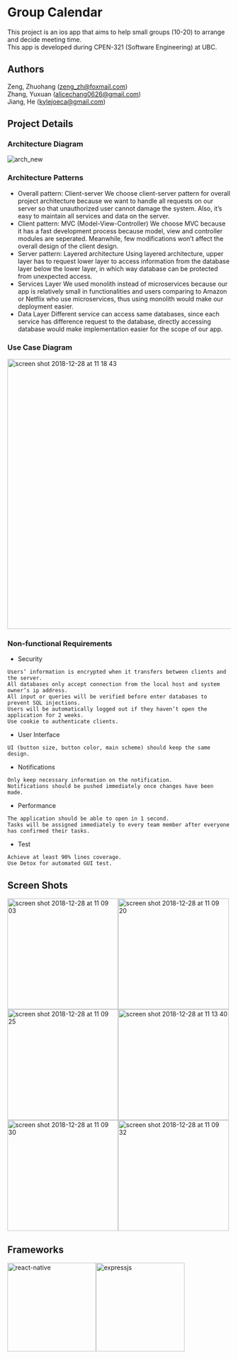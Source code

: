 # Group Calendar
This project is an ios app that aims to help small groups (10-20) to arrange and decide meeting time.  
This app is developed during CPEN-321 (Software Engineering) at UBC.

## Authors
Zeng, Zhuohang (zeng_zh@foxmail.com)  
Zhang, Yuxuan (alicechang0626@gmail.com)  
Jiang, He (kylejoeca@gmail.com)  

## Project Details
### Architecture Diagram
![arch_new](https://user-images.githubusercontent.com/22037146/50525793-943c6600-0a92-11e9-87e3-8b37e663e1f3.png)
### Architecture Patterns
* Overall pattern: Client-server
We choose client-server pattern for overall project architecture because we want to handle all requests on our server so that unauthorized user cannot damage the system. Also, it’s easy to maintain all services and data on the server.
* Client pattern: MVC (Model-View-Controller)
We choose MVC because it has a fast development process because model, view and controller modules are seperated. Meanwhile, few modifications won’t affect the overall design of the client design.
* Server pattern: Layered architecture
Using layered architecture, upper layer has to request lower layer to access information from the database layer below the lower layer, in which way database can be protected from unexpected access.
* Services Layer
We used monolith instead of microservices because our app is relatively small in functionalities and users comparing to Amazon or Netflix who use microservices, thus using monolith would make our deployment easier.
* Data Layer
Different service can access same databases, since each service has difference request to the database, directly accessing database would make implementation easier for the scope of our app. 

### Use Case Diagram
<img width="609" alt="screen shot 2018-12-28 at 11 18 43" src="https://user-images.githubusercontent.com/22037146/50525887-352b2100-0a93-11e9-8432-0f0323f89e98.png">

### Non-functional Requirements
* Security
```
Users’ information is encrypted when it transfers between clients and the server.
All databases only accept connection from the local host and system owner’s ip address.
All input or queries will be verified before enter databases to prevent SQL injections.
Users will be automatically logged out if they haven’t open the application for 2 weeks.
Use cookie to authenticate clients.
```
* User Interface
```
UI (button size, button color, main scheme) should keep the same design.
```
* Notifications
```
Only keep necessary information on the notification.
Notifications should be pushed immediately once changes have been made.
```
* Performance
```
The application should be able to open in 1 second.
Tasks will be assigned immediately to every team member after everyone has confirmed their tasks.
```
* Test
```
Achieve at least 90% lines coverage.
Use Detox for automated GUI test.
```


## Screen Shots
<img width="250" alt="screen shot 2018-12-28 at 11 09 03" src="https://user-images.githubusercontent.com/22037146/50525578-2c395000-0a91-11e9-9995-2a0ee3cb40de.png"><img width="250" alt="screen shot 2018-12-28 at 11 09 20" src="https://user-images.githubusercontent.com/22037146/50525586-34918b00-0a91-11e9-8d41-25b61c875cfe.png"><img width="250" alt="screen shot 2018-12-28 at 11 09 25" src="https://user-images.githubusercontent.com/22037146/50525588-35c2b800-0a91-11e9-946f-1ea5e96b240a.png"><img width="250" alt="screen shot 2018-12-28 at 11 13 40" src="https://user-images.githubusercontent.com/22037146/50525651-aec20f80-0a91-11e9-86f9-f9950c22fae7.png"><img width="250" alt="screen shot 2018-12-28 at 11 09 30" src="https://user-images.githubusercontent.com/22037146/50525591-39563f00-0a91-11e9-812d-06d0c67335ae.png"><img width="250" alt="screen shot 2018-12-28 at 11 09 32" src="https://user-images.githubusercontent.com/22037146/50525594-39eed580-0a91-11e9-9c82-918d81abeda4.png">

## Frameworks
<img width="200" alt="react-native" src="https://user-images.githubusercontent.com/22037146/50526181-36f5e400-0a95-11e9-9186-ed0b3037ca62.png"><img width="200" alt="expressjs" src="https://user-images.githubusercontent.com/22037146/50530076-56016f80-0aaf-11e9-8bee-8eebb15069e1.jpg">



